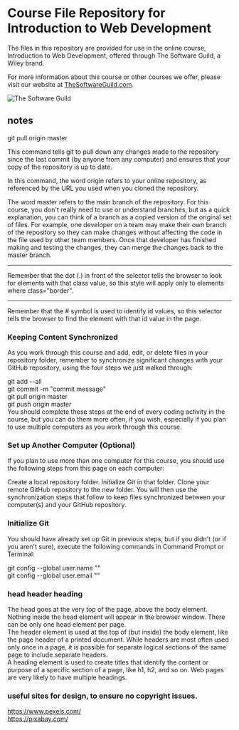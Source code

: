 # Course File Repository for Introduction to Web Development

The files in this repository are provided for use in the online course, Introduction to Web Development, offered through The Software Guild, a Wiley brand.

For more information about this course or other courses we offer, please visit our website at [TheSoftwareGuild.com](https://TheSoftwareGuild.com).

![The Software Guild](https://the-software-guild.s3.amazonaws.com/tsg-logos/swg_logo-black.png)


## notes  
git pull origin master

This command tells git to pull down any changes made to the repository since the last commit (by anyone from any computer) and ensures that your copy of the repository is up to date.

In this command, the word origin refers to your online repository, as referenced by the URL you used when you cloned the repository.

The word master refers to the main branch of the repository. For this course, you don't really need to use or understand branches, but as a quick explanation, you can think of a branch as a copied version of the original set of files. For example, one developer on a team may make their own branch of the repository so they can make changes without affecting the code in the file used by other team members. Once that developer has finished making and testing the changes, they can merge the changes back to the master branch.

**********  
Remember that the dot (.) in front of the selector tells the browser to look for elements with that class value, so this style will apply only to elements where class="border".  
**********  
Remember that the # symbol is used to identify id values, so this selector tells the browser to find the element with that id value in the page.  


### Keeping Content Synchronized  
As you work through this course and add, edit, or delete files in your repository folder, remember to synchronize significant changes with your GitHub repository, using the four steps we just walked through:

git add --all  
git commit -m "commit message"  
git pull origin master  
git push origin master  
You should complete these steps at the end of every coding activity in the course, but you can do them more often, if you wish, especially if you plan to use multiple computers as you work through this course.

### Set up Another Computer (Optional)  
If you plan to use more than one computer for this course, you should use the following steps from this page on each computer:

Create a local repository folder.
Initialize Git in that folder.
Clone your remote GitHub repository to the new folder.
You will then use the synchronization steps that follow to keep files synchronized between your computer(s) and your GitHub repository.

### Initialize Git  
You should have already set up Git in previous steps, but if you didn't (or if you aren't sure), execute the following commands in Command Prompt or Terminal:  

git config --global user.name "<USERNAME>"  
git config --global user.email "<EMAIL>"  

  
 ### head header heading  
The head goes at the very top of the page, above the body element. Nothing inside the head element will appear in the browser window. There can be only one head element per page.  
The header element is used at the top of (but inside) the body element, like the page header of a printed document. While headers are most often used only once in a page, it is possible for separate logical sections of the same page to include separate headers.  
A heading element is used to create titles that identify the content or purpose of a specific section of a page, like h1, h2, and so on. Web pages are very likely to have multiple headings.   
  

### useful sites for design, to ensure no copyright issues.
  https://www.pexels.com/  
  https://pixabay.com/  
  
